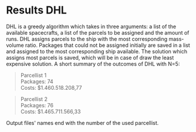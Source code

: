 # Results DHL

DHL is a greedy algorithm which takes in three arguments: a list of the available spacecrafts, a list of the parcels to be assigned and the amount of runs. DHL assigns parcels to the ship with the most corresponding mass-volume ratio. Packages that could not be assigned initially are saved in a list and assigned to the most corresponding ship available. The solution which assigns most parcels is saved, which will be in case of draw the least expensive solution. A short summary of the outcomes of DHL with N=5:

> Parcellist 1\
> Packages: 74\
> Costs: $1.460.518.208,77

> Parcellist 2\
> Packages: 76\
> Costs: $1.465.711.566,33

Output files' names end with the number of the used parcellist.
